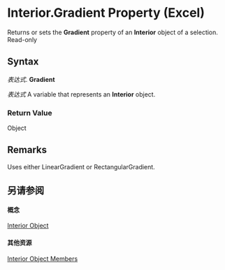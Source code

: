 
# Interior.Gradient Property (Excel)

Returns or sets the  **Gradient** property of an **Interior** object of a selection. Read-only


## Syntax

 _表达式_. **Gradient**

 _表达式_ A variable that represents an **Interior** object.


### Return Value

Object


## Remarks

Uses either LinearGradient or RectangularGradient.


## 另请参阅


#### 概念


[Interior Object](37c79831-2cac-69fd-10ee-6d5415ed338b.md)
#### 其他资源


[Interior Object Members](http://msdn.microsoft.com/library/d79ff9a6-fa56-8b0f-9a89-d54dbba57346%28Office.15%29.aspx)
